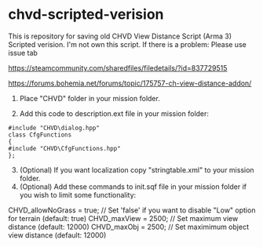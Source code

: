 # chvd-scripted-verision
This is repository for saving old CHVD View Distance Script (Arma 3) Scripted verision. I'm not own this script.
If there is a problem: Please use issue tab

https://steamcommunity.com/sharedfiles/filedetails/?id=837729515

https://forums.bohemia.net/forums/topic/175757-ch-view-distance-addon/

1. Place "CHVD" folder in your mission folder.

2. Add this code to description.ext file in your mission folder:


```
#include "CHVD\dialog.hpp"
class CfgFunctions
{
#include "CHVD\CfgFunctions.hpp"
};
```

3. (Optional) If you want localization copy "stringtable.xml" to your mission folder.
4. (Optional) Add these commands to init.sqf file in your mission folder if you wish to limit some functionality:


CHVD_allowNoGrass = true; // Set 'false' if you want to disable "Low" option for terrain (default: true)
CHVD_maxView = 2500; // Set maximum view distance (default: 12000)
CHVD_maxObj = 2500; // Set maximimum object view distance (default: 12000)
